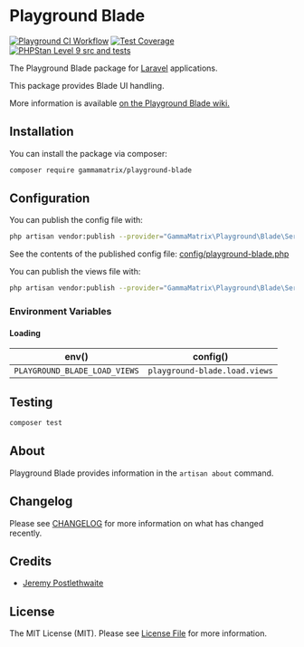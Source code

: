 # Playground Blade

[![Playground CI Workflow](https://github.com/gammamatrix/playground-blade/actions/workflows/ci.yml/badge.svg?branch=develop)](https://raw.githubusercontent.com/gammamatrix/playground-blade/testing/develop/testdox.txt)
[![Test Coverage](https://raw.githubusercontent.com/gammamatrix/playground-auth/testing/develop/coverage.svg)](tests)
[![PHPStan Level 9 src and tests](https://img.shields.io/badge/PHPStan-level%209-brightgreen)](.github/workflows/ci.yml#L115)

The Playground Blade package for [Laravel](https://laravel.com/docs/10.x) applications.

This package provides Blade UI handling.

More information is available [on the Playground Blade wiki.](https://github.com/gammamatrix/playground-blade/wiki)

## Installation

You can install the package via composer:

```bash
composer require gammamatrix/playground-blade
```

## Configuration

You can publish the config file with:
```bash
php artisan vendor:publish --provider="GammaMatrix\Playground\Blade\ServiceProvider" --tag="playground-config"
```

See the contents of the published config file: [config/playground-blade.php](config/playground-blade.php)

You can publish the views file with:
```bash
php artisan vendor:publish --provider="GammaMatrix\Playground\Blade\ServiceProvider" --tag="playground-view"
```

### Environment Variables

#### Loading

| env()                         | config()                      |
|-------------------------------|-------------------------------|
| `PLAYGROUND_BLADE_LOAD_VIEWS` | `playground-blade.load.views` |


## Testing

```sh
composer test
```

## About

Playground Blade provides information in the `artisan about` command.

<!-- <img src="resources/docs/artisan-about-playground-blade.png" alt="screenshot of artisan about command with Playground Blade."> -->

## Changelog

Please see [CHANGELOG](CHANGELOG.md) for more information on what has changed recently.

## Credits

- [Jeremy Postlethwaite](https://github.com/gammamatrix)

## License

The MIT License (MIT). Please see [License File](LICENSE.md) for more information.
